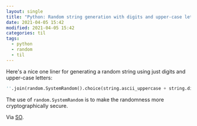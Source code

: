 ```yaml
---
layout: single
title: "Python: Random string generation with digits and upper-case letters"
date: 2021-04-05 15:42
modified: 2021-04-05 15:42
categories: til
tags:
  - python
  - random
  - til
---
```


Here's a nice one liner for generating a random string using just digits and upper-case letters:

```python
''.join(random.SystemRandom().choice(string.ascii_uppercase + string.digits) for _ in range(N))
```

The use of `random.SystemRandom` is to make the randomness more cryptographically secure.

Via [SO](https://web.archive.org/web/20220818191046/https://stackoverflow.com/questions/2257441/random-string-generation-with-upper-case-letters-and-digits/2257449).
